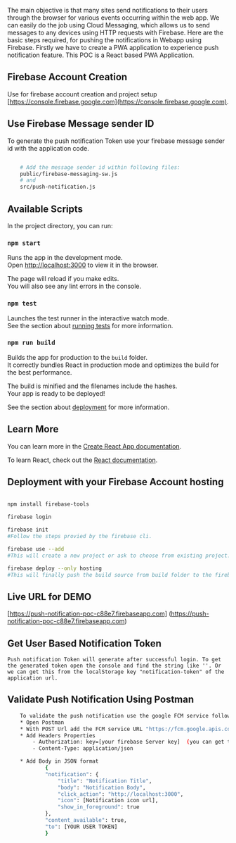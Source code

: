The main objective is that many sites send notifications to their users through the browser for various events occurring within the web app. We can easily do the job using Cloud Messaging, which allows us to send messages to any devices using HTTP requests with Firebase.
Here are the basic steps required, for pushing the notifications in Webapp using Firebase.
Firstly we have to create a PWA application to experience push notification feature.
This POC is a React based PWA Application.

## Firebase Account Creation

Use for firebase account creation and project setup [https://console.firebase.google.com](https://console.firebase.google.com).

## Use Firebase Message sender ID
To generate the push notification Token use your firebase message sender id with the application code.
``` bash

    # Add the message sender id within following files:
    public/firebase-messaging-sw.js
    # and
    src/push-notification.js

```

## Available Scripts

In the project directory, you can run:

### `npm start`

Runs the app in the development mode.<br>
Open [http://localhost:3000](http://localhost:3000) to view it in the browser.

The page will reload if you make edits.<br>
You will also see any lint errors in the console.

### `npm test`

Launches the test runner in the interactive watch mode.<br>
See the section about [running tests](https://facebook.github.io/create-react-app/docs/running-tests) for more information.

### `npm run build`

Builds the app for production to the `build` folder.<br>
It correctly bundles React in production mode and optimizes the build for the best performance.

The build is minified and the filenames include the hashes.<br>
Your app is ready to be deployed!

See the section about [deployment](https://facebook.github.io/create-react-app/docs/deployment) for more information.


## Learn More

You can learn more in the [Create React App documentation](https://facebook.github.io/create-react-app/docs/getting-started).

To learn React, check out the [React documentation](https://reactjs.org/).


## Deployment with your Firebase Account hosting
``` bash

npm install firebase-tools

firebase login

firebase init
#Follow the steps provied by the firebase cli.

firebase use --add
#This will create a new project or ask to choose from existing project.

firebase deploy --only hosting
#This will finally push the build source from build folder to the firebase hosting location and you will be provied with the hosted location to explore the application online.

```
## Live URL for DEMO

[https://push-notification-poc-c88e7.firebaseapp.com] (https://push-notification-poc-c88e7.firebaseapp.com)

## Get User Based Notification Token
    Push notification Token will generate after successful login. To get the generated token open the console and find the string like ''. Or we can get this from the localStorage key "notification-token" of the application url. 

## Validate Push Notification Using Postman
``` bash
    To validate the push notification use the google FCM service followed by below steps. 
    * Open Postman
    * With POST Url add the FCM service URL "https://fcm.google.apis.com/fcm/send"
    * Add Headers Properties
        - Authorization: key=[your firebase Server key]  (you can get this from the firebase project settings)
        - Content-Type: application/json

    * Add Body in JSON format
            {
            "notification": {
                "title": "Notification Title",
                "body": "Notification Body",
                "click_action": "http://localhost:3000",
                "icon": [Notification icon url],
                "show_in_foreground": true
            },
            "content_available": true,
            "to": [YOUR USER TOKEN]
            }
```



